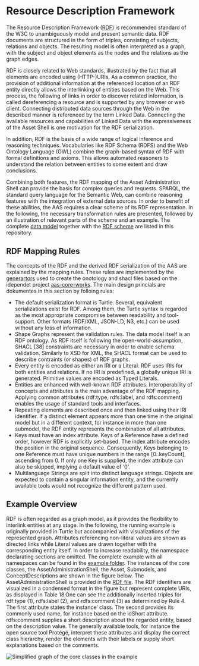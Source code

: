 # Resource Description Framework
The Resource Description Framework ([RDF](https://www.w3.org/TR/rdf11-primer/)) is recommended standard of the W3C to unambiguously model and present semantic data. RDF documents are structured in the form of triples, consisting of subjects, relations and objects. The resulting model is often interpreted as a graph, with the subject and object elements as the nodes and the relations as the graph edges.

RDF is closely related to Web standards, illustrated by the fact that all elements are encoded using (HTTP-)URIs. As a common practice, the provision of additional information at the referenced location of an RDF entity directly allows the interlinking of entities based on the Web. This process, the following of links in order to discover related information, is called dereferencing a resource and is supported by any browser or web client. Connecting distributed data sources through the Web in the described manner is referenced by the term Linked Data. Connecting the available resources and capabilities of Linked Data with the expressiveness of the Asset Shell is one motivation for the RDF serialization.

In addition, RDF is the basis of a wide range of logical inference and reasoning techniques. Vocabularies like RDF Schema (RDFS) and the Web Ontology Language (OWL) combine the graph-based syntax of RDF with formal definitions and axioms. This allows automated reasoners to understand the relation between entities to some extent and draw conclusions.

Combining both features, the RDF mapping of the Asset Administration Shell can provide the basis for complex queries and requests. SPARQL, the standard query language for the Semantic Web, can combine reasoning features with the integration of external data sources. In order to benefit of these abilities, the AAS requires a clear scheme of its RDF representation. In the following, the necessary transformation rules are presented, followed by an illustration of relevant parts of the scheme and an example. The complete [data model](shacl-schema.ttl) together with the [RDF scheme](rdf-ontology.ttl) are listed in this repository.

##	RDF Mapping Rules
The concepts of the RDF and the derived RDF serialization of the AAS are explained by the mapping rules. These rules are implemented by the [generartors](https://github.com/aas-core-works/aas-core-codegen) used to create the onotology and shacl files based on the idependet project [aas-core-works](https://github.com/aas-core-works/). The main design princials are dokumentes in this section by folloing rules:

-	The default serialization format is Turtle. Several, equivalent serializations exist for RDF. Among them, the Turtle syntax is regarded as the most appropriate compromise between readability and tool-support. Other formats (RDF/XML, JSON-LD, N3, etc.) can be used without any loss of information.
-	Shape Graphs represent the validation rules. The data model itself is an RDF ontology. As RDF itself is following the open-world-assumption, SHACL [38] constraints are necessary in order to enable schema validation. Similarly to XSD for XML, the SHACL format can be used to describe contraints (or shapes) of RDF graphs.
-	Every entity is encoded as either an IRI or a Literal. RDF uses IRIs for both entities and relations. If no IRI is predefined, a globally unique IRI is generated. Primitive values are encoded as Typed Literals. 
-	Entities are enhanced with well-known RDF attributes. Interoperability of concepts and attributes is the main advantage of the RDF mapping. Applying common attributes (rdf:type, rdfs:label, and rdfs:comment) enables the usage of standard tools and interfaces.
-	Repeating elements are described once and then linked using their IRI identifier. If a distinct element appears more than one time in the original model but in a different context, for instance in more than one submodel, the RDF entity represents the combination of all attributes.
-	Keys must have an index attribute. Keys of a Reference have a defined order, however RDF is explicitly set-based. The index attribute encodes the position in the original sequence. Consequently, Keys belonging to one Reference must have unique numbers in the range [0..keyCount], ascending from 0. If only one Key is supplied, the index attribute can also be skipped, implying a default value of ‘0’.
-	Multilanguage Strings are split into distinct language strings. Objects are expected to contain a singular information entity, and the currently available tools would not recognize the different pattern used.

##	Example Overview
RDF is often regarded as a graph model, as it provides the flexibility to interlink entities at any stage. In the following, the running example is originally provided in Turtle but accompanied with visualizations of the represented graph. Attributes referencing non-literal values are shown as directed links while Literal values are drawn together with the corresponding entity itself. In order to increase readability, the namespace declarating sections  are omitted. The complete example with all namespaces can be found in the [example folder](examples). The instances of the core classes, the AssetAdministrationShell, the Asset, Submodels, and ConceptDescriptions are shown in the figure below. The AssetAdministrationShell is provided in the [RDF file](rdf-ontology.ttl). The RDF identifiers are visualized in a condensed format in the figure but represent complete URIs, as displayed in Table 18.One can see the additionally inserted triples for rdf:type (1), rdfs:label (2), and rdfs:comment (3) as determined by Rule 4. The first attribute states the instance’ class. The second provides its commonly used name, for instance based on the idShort attribute.  rdfs:comment supplies a short description about the regarded entity, based on the description value. The generally available tools, for instance the open source tool Protégé, interpret these attributes and display the correct class hierarchy, render the elements with their labels or supply short explanations based on the comments.

![Simplified graph of the core classes in the example](https://user-images.githubusercontent.com/1814815/147125320-3f8486d0-6269-48b6-b1ae-645db7a0bf33.png)
